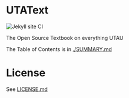 # UTAText
![Jekyll site CI](https://github.com/VocAddict/UTAText/workflows/Jekyll%20site%20CI/badge.svg)

The Open Source Textbook on everything UTAU

The Table of Contents is in [./SUMMARY.md](./SUMMARY.md)

# License

See [LICENSE.md](LICENSE.md)
